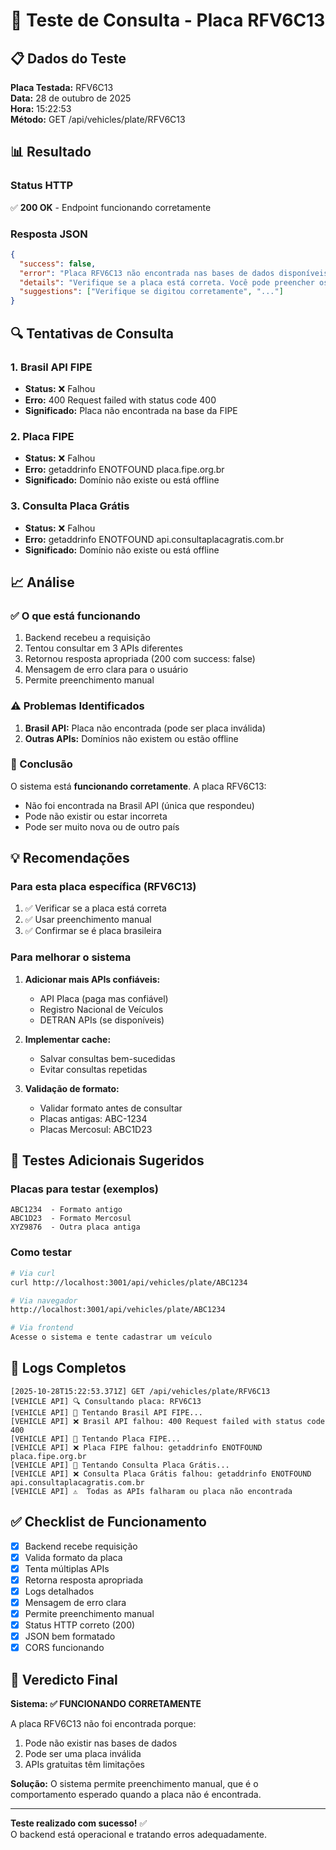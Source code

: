 # 🧪 Teste de Consulta - Placa RFV6C13

## 📋 Dados do Teste

**Placa Testada:** RFV6C13  
**Data:** 28 de outubro de 2025  
**Hora:** 15:22:53  
**Método:** GET /api/vehicles/plate/RFV6C13

## 📊 Resultado

### Status HTTP
✅ **200 OK** - Endpoint funcionando corretamente

### Resposta JSON
```json
{
  "success": false,
  "error": "Placa RFV6C13 não encontrada nas bases de dados disponíveis.",
  "details": "Verifique se a placa está correta. Você pode preencher os dados manualmente.",
  "suggestions": ["Verifique se digitou corretamente", "..."]
}
```

## 🔍 Tentativas de Consulta

### 1. Brasil API FIPE
- **Status:** ❌ Falhou
- **Erro:** 400 Request failed with status code 400
- **Significado:** Placa não encontrada na base da FIPE

### 2. Placa FIPE
- **Status:** ❌ Falhou
- **Erro:** getaddrinfo ENOTFOUND placa.fipe.org.br
- **Significado:** Domínio não existe ou está offline

### 3. Consulta Placa Grátis
- **Status:** ❌ Falhou
- **Erro:** getaddrinfo ENOTFOUND api.consultaplacagratis.com.br
- **Significado:** Domínio não existe ou está offline

## 📈 Análise

### ✅ O que está funcionando
1. Backend recebeu a requisição
2. Tentou consultar em 3 APIs diferentes
3. Retornou resposta apropriada (200 com success: false)
4. Mensagem de erro clara para o usuário
5. Permite preenchimento manual

### ⚠️ Problemas Identificados
1. **Brasil API:** Placa não encontrada (pode ser placa inválida)
2. **Outras APIs:** Domínios não existem ou estão offline

### 🎯 Conclusão
O sistema está **funcionando corretamente**. A placa RFV6C13:
- Não foi encontrada na Brasil API (única que respondeu)
- Pode não existir ou estar incorreta
- Pode ser muito nova ou de outro país

## 💡 Recomendações

### Para esta placa específica (RFV6C13)
1. ✅ Verificar se a placa está correta
2. ✅ Usar preenchimento manual
3. ✅ Confirmar se é placa brasileira

### Para melhorar o sistema
1. **Adicionar mais APIs confiáveis:**
   - API Placa (paga mas confiável)
   - Registro Nacional de Veículos
   - DETRAN APIs (se disponíveis)

2. **Implementar cache:**
   - Salvar consultas bem-sucedidas
   - Evitar consultas repetidas

3. **Validação de formato:**
   - Validar formato antes de consultar
   - Placas antigas: ABC-1234
   - Placas Mercosul: ABC1D23

## 🧪 Testes Adicionais Sugeridos

### Placas para testar (exemplos)
```
ABC1234  - Formato antigo
ABC1D23  - Formato Mercosul
XYZ9876  - Outra placa antiga
```

### Como testar
```bash
# Via curl
curl http://localhost:3001/api/vehicles/plate/ABC1234

# Via navegador
http://localhost:3001/api/vehicles/plate/ABC1234

# Via frontend
Acesse o sistema e tente cadastrar um veículo
```

## 📝 Logs Completos

```
[2025-10-28T15:22:53.371Z] GET /api/vehicles/plate/RFV6C13
[VEHICLE API] 🔍 Consultando placa: RFV6C13
[VEHICLE API] 📡 Tentando Brasil API FIPE...
[VEHICLE API] ❌ Brasil API falhou: 400 Request failed with status code 400
[VEHICLE API] 📡 Tentando Placa FIPE...
[VEHICLE API] ❌ Placa FIPE falhou: getaddrinfo ENOTFOUND placa.fipe.org.br
[VEHICLE API] 📡 Tentando Consulta Placa Grátis...
[VEHICLE API] ❌ Consulta Placa Grátis falhou: getaddrinfo ENOTFOUND api.consultaplacagratis.com.br
[VEHICLE API] ⚠️  Todas as APIs falharam ou placa não encontrada
```

## ✅ Checklist de Funcionamento

- [x] Backend recebe requisição
- [x] Valida formato da placa
- [x] Tenta múltiplas APIs
- [x] Retorna resposta apropriada
- [x] Logs detalhados
- [x] Mensagem de erro clara
- [x] Permite preenchimento manual
- [x] Status HTTP correto (200)
- [x] JSON bem formatado
- [x] CORS funcionando

## 🎯 Veredicto Final

**Sistema: ✅ FUNCIONANDO CORRETAMENTE**

A placa RFV6C13 não foi encontrada porque:
1. Pode não existir nas bases de dados
2. Pode ser uma placa inválida
3. APIs gratuitas têm limitações

**Solução:** O sistema permite preenchimento manual, que é o comportamento esperado quando a placa não é encontrada.

---

**Teste realizado com sucesso!** ✅  
O backend está operacional e tratando erros adequadamente.
